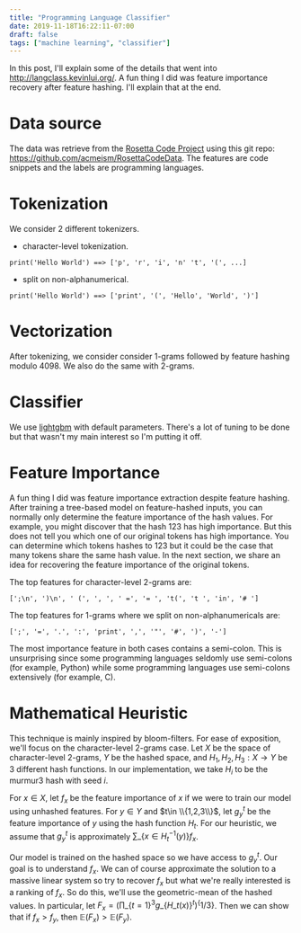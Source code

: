 ```yaml
---
title: "Programming Language Classifier"
date: 2019-11-18T16:22:11-07:00
draft: false
tags: ["machine learning", "classifier"]
---
```


In this post, I'll explain some of the details that went into
<http://langclass.kevinlui.org/>. A fun thing I did was feature importance
recovery after feature hashing. I'll explain that at the end.

# Data source

The data was retrieve from the [Rosetta Code
Project](https://rosettacode.org/wiki/Rosetta_Code) using this git repo:
<https://github.com/acmeism/RosettaCodeData>. The features are code snippets
and the labels are programming languages.

# Tokenization

We consider 2 different tokenizers.

- character-level tokenization. 
```
print('Hello World') ==> ['p', 'r', 'i', 'n' 't', '(', ...]
```

- split on non-alphanumerical. 
```
print('Hello World') ==> ['print', '(', 'Hello', 'World', ')']
```

# Vectorization

After tokenizing, we consider consider 1-grams followed by feature hashing
modulo 4098. We also do the same with 2-grams.

# Classifier

We use [lightgbm](https://lightgbm.readthedocs.io/en/latest/) with default
parameters. There's a lot of tuning to be done but that wasn't my main interest
so I'm putting it off.

# Feature Importance

A fun thing I did was feature importance extraction despite feature hashing.
After training a tree-based model on feature-hashed inputs, you can normally
only determine the feature importance of the hash values. For example, you
might discover that the hash 123 has high importance. But this does not tell
you which one of our original tokens has high importance. You can determine
which tokens hashes to 123 but it could be the case that many tokens share the
same hash value. In the next section, we share an idea for recovering the
feature importance of the original tokens.

The top features for character-level 2-grams are:

```
[';\n', ')\n', ' (', ', ', ' =', '= ', 't(', 't ', 'in', '# ']
```

The top features for 1-grams where we split on non-alphanumericals are:

```
[';', '=', '.', ':', 'print', ',', '"', '#', ')', '-']
```

The most importance feature in both cases contains a semi-colon. This is
unsurprising since some programming languages seldomly use semi-colons (for
example, Python) while some programming languages use semi-colons extensively
(for example, C).

# Mathematical Heuristic

This technique is mainly inspired by bloom-filters. For ease of exposition,
we'll focus on the character-level 2-grams case. Let $X$ be the space of
character-level 2-grams, $Y$ be the hashed space, and $H_1, H_2, H_3:X \to Y$
be 3 different hash functions. In our implementation, we take $H_i$ to be the
murmur3 hash with seed $i$.

For $x\in X$, let $f_x$ be the feature importance of $x$ if we were to train
our model using unhashed features. For $y\in Y$ and $t\in \\{1,2,3\\}$, let
$g_y ^t$ be the feature importance of $y$ using the hash function $H_t$. For
our heuristic, we assume that $g_y ^t$ is approximately $\sum\_\{x\in H_t
^{-1}(y)\} f_x$.

Our model is trained on the hashed space so we have access to $g_y ^t$. Our
goal is to understand $f_x$. We can of course approximate the solution to a
massive linear system so try to recover $f_x$ but what we're really interested
is a ranking of $f_x$. So do this, we'll use the geometric-mean of the hashed
values. In particular, let $F_x = (\prod\_\{t=1\} ^3 g\_\{H\_t(x)\} ^t)^\{1
/3\}$. Then we can show that if $f_x > f_y$, then
$\mathbb{E}(F_x)>\mathbb{E}(F_y)$.
